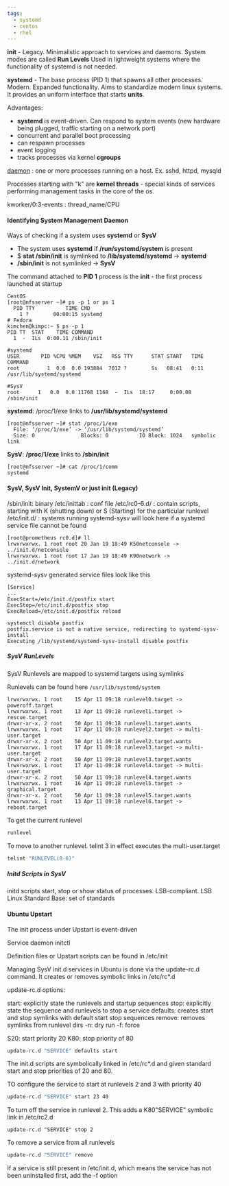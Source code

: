 ```yaml
---
tags:
  - systemd
  - centos
  - rhel
---
```


**init** - Legacy. Minimalistic approach to services and daemons. System modes are called **Run Levels** 
Used in lightweight systems where the functionality of systemd is not needed.

**systemd** - The  base process (PID 1) that spawns all other processes. Modern. Expanded functionality. Aims to standardize modern linux systems. It provides an uniform interface 
that starts **units**. 

Advantages:
* **systemd** is event-driven. Can respond to system events (new hardware being plugged, traffic starting on a network port)
* concurrent and parallel boot processing
* can respawn processes
* event logging
* tracks processes via kernel **cgroups**

[daemon](https://en.wikipedia.org/wiki/Daemon_(computing)) : one or more processes running on a host. Ex. sshd, httpd, mysqld

Processes starting with "k" are **kernel threads** - special kinds of services performing management tasks in the core of the os.

kworker/0:3-events : thread_name/CPU

#### Identifying System Management Daemon 

Ways of checking if a system uses **systemd** or **SysV**
* The system uses **systemd** if **/run/systemd/system** is present
* $ **stat /sbin/init** is symlinked to **/lib/systemd/systemd** -> **systemd**
* **/sbin/init** is not symlinked -> **SysV**

The command attached to **PID 1** process is the **init** - the first process launched at startup

```
CentOS
[root@nfsserver ~]# ps -p 1 or ps 1
  PID TTY          TIME CMD
    1 ?        00:00:15 systemd
# Fedora
kimchen@kimpc:~ $ ps -p 1
PID TT  STAT    TIME COMMAND
  1  -  ILs  0:00.11 /sbin/init
```

```
#systemd
USER       PID %CPU %MEM    VSZ   RSS TTY      STAT START   TIME COMMAND
root         1  0.0  0.0 193884  7012 ?        Ss   08:41   0:11 /usr/lib/systemd/systemd

#SysV
root      1   0.0  0.0 11768 1168  -  ILs  18:17     0:00.08 /sbin/init
```

**systemd**: /proc/1/exe links to **/usr/lib/systemd/systemd**

```
[root@nfsserver ~]# stat /proc/1/exe
  File: ‘/proc/1/exe’ -> ‘/usr/lib/systemd/systemd’
  Size: 0               Blocks: 0          IO Block: 1024   symbolic link
```

**SysV**: **/proc/1/exe** links to **/sbin/init**

```
[root@nfsserver ~]# cat /proc/1/comm
systemd
```

#### SysV, SysV Init, SystemV or just init (Legacy)

/sbin/init: binary
/etc/inittab : conf file
/etc/rc0-6.d/ : contain scripts, starting with K (shutting down) or S (Starting) for the particular runlevel
/etc/init.d/ : systems running systemd-sysv will look here if a systemd service file cannot be found

``` 
[root@prometheus rc0.d]# ll
lrwxrwxrwx. 1 root root 20 Jan 19 18:49 K50netconsole -> ../init.d/netconsole
lrwxrwxrwx. 1 root root 17 Jan 19 18:49 K90network -> ../init.d/network
```

systemd-sysv generated service files look like this

```
[Service]
...
ExecStart=/etc/init.d/postfix start
ExecStop=/etc/init.d/postfix stop
ExecReload=/etc/init.d/postfix reload
```

```
systemctl disable postfix
postfix.service is not a native service, redirecting to systemd-sysv-install
Executing /lib/systemd/systemd-sysv-install disable postfix
```
##### SysV RunLevels

SysV Runlevels are mapped to systemd targets using symlinks

Runlevels can be found here
`/usr/lib/systemd/system`

```
lrwxrwxrwx. 1 root    15 Apr 11 09:18 runlevel0.target -> poweroff.target
lrwxrwxrwx. 1 root    13 Apr 11 09:18 runlevel1.target -> rescue.target
drwxr-xr-x. 2 root    50 Apr 11 09:18 runlevel1.target.wants
lrwxrwxrwx. 1 root    17 Apr 11 09:18 runlevel2.target -> multi-user.target
drwxr-xr-x. 2 root    50 Apr 11 09:18 runlevel2.target.wants
lrwxrwxrwx. 1 root    17 Apr 11 09:18 runlevel3.target -> multi-user.target
drwxr-xr-x. 2 root    50 Apr 11 09:18 runlevel3.target.wants
lrwxrwxrwx. 1 root    17 Apr 11 09:18 runlevel4.target -> multi-user.target
drwxr-xr-x. 2 root    50 Apr 11 09:18 runlevel4.target.wants
lrwxrwxrwx. 1 root    16 Apr 11 09:18 runlevel5.target -> graphical.target
drwxr-xr-x. 2 root    50 Apr 11 09:18 runlevel5.target.wants
lrwxrwxrwx. 1 root    13 Apr 11 09:18 runlevel6.target -> reboot.target
```

To get the current runlevel

```bash
runlevel
```

To move to another runlevel. telint 3 in effect executes the multi-user.target

```bash
telint "RUNLEVEL(0-6)"
```

##### Initd Scripts in SysV

initd scripts start, stop or show status of processes. LSB-compliant. 
LSB Linux Standard Base: set of standards

#### Ubuntu Upstart

The init process under Upstart is event-driven

Service daemon
initctl

Definition files or Upstart scripts can be found in
/etc/init

Managing SysV init.d  services in Ubuntu is done via the update-rc.d command. It creates or removes symbolic links in /etc/rc*.d 

update-rc.d options:

start: explicitly state the runlevels and startup sequences
stop: explicitly state the sequence and runlevels to stop a service
defaults: creates start and stop symlinks with default start stop sequences
remove: removes symlinks from runlevel dirs
-n: dry run
-f: force

S20: start priority 20
K80: stop priority of 80

``` bash
update-rc.d "SERVICE" defaults start 
```

The init.d scripts are symbolically linked in /etc/rc*.d and given standard start and stop priorities of 20 and 80.

TO configure the service to start at runlevels 2 and 3 with priority 40

``` bash
update-rc.d "SERVICE" start 23 40
```

To turn off the service in runlevel 2. This adds a K80"SERVICE" symbolic link in /etc/rc2.d 

```
update-rc.d "SERVICE" stop 2
```

To remove a service from all runlevels

```bash
update-rc.d "SERVICE" remove
```

If a service is still present in /etc/init.d, which means the service has not been uninstalled first, add the -f option